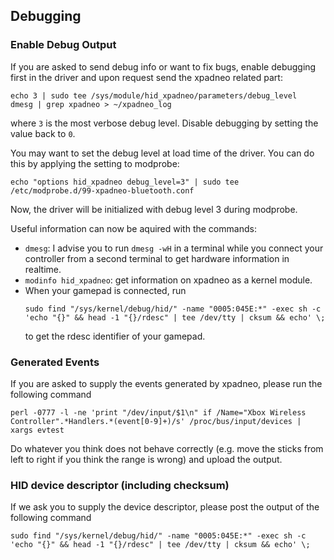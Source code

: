 ## Debugging
### Enable Debug Output
If you are asked to send debug info or want to fix bugs, enable debugging
first in the driver and upon request send the xpadneo related part:

```
echo 3 | sudo tee /sys/module/hid_xpadneo/parameters/debug_level
dmesg | grep xpadneo > ~/xpadneo_log
```

where `3` is the most verbose debug level. Disable debugging by setting the
value back to `0`.

You may want to set the debug level at load time of the driver. You can do
this by applying the setting to modprobe:

```
echo "options hid_xpadneo debug_level=3" | sudo tee /etc/modprobe.d/99-xpadneo-bluetooth.conf
```

Now, the driver will be initialized with debug level 3 during modprobe.

Useful information can now be aquired with the commands:

* `dmesg`: I advise you to run `dmesg -wH` in a terminal while you connect your controller from a second terminal to get hardware information in realtime.
* `modinfo hid_xpadneo`: get information on xpadneo as a kernel module.
* When your gamepad is connected, run
  ```console
  sudo find "/sys/kernel/debug/hid/" -name "0005:045E:*" -exec sh -c 'echo "{}" && head -1 "{}/rdesc" | tee /dev/tty | cksum && echo' \;
  ```
  to get the rdesc identifier of your gamepad.

### Generated Events
If you are asked to supply the events generated by xpadneo, please run the following command

```
perl -0777 -l -ne 'print "/dev/input/$1\n" if /Name="Xbox Wireless Controller".*Handlers.*(event[0-9]+)/s' /proc/bus/input/devices | xargs evtest
```

Do whatever you think does not behave correctly (e.g. move the sticks from left to right if you think the range is wrong)
and upload the output.

### HID device descriptor (including checksum)

If we ask you to supply the device descriptor, please post the output of the following command

```
sudo find "/sys/kernel/debug/hid/" -name "0005:045E:*" -exec sh -c 'echo "{}" && head -1 "{}/rdesc" | tee /dev/tty | cksum && echo' \;
```
